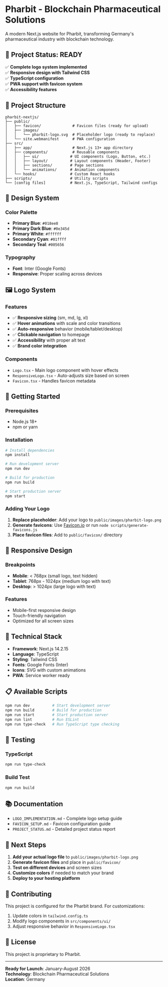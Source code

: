# Pharbit - Blockchain Pharmaceutical Solutions

A modern Next.js website for Pharbit, transforming Germany's pharmaceutical industry with blockchain technology.

## 🚀 **Project Status: READY**

✅ **Complete logo system implemented**  
✅ **Responsive design with Tailwind CSS**  
✅ **TypeScript configuration**  
✅ **PWA support with favicon system**  
✅ **Accessibility features**  

## 📁 **Project Structure**

```
pharbit-nextjs/
├── public/
│   ├── favicon/              # Favicon files (ready for upload)
│   ├── images/
│   │   └── pharbit-logo.svg  # Placeholder logo (ready to replace)
│   └── site.webmanifest      # PWA configuration
├── src/
│   ├── app/                  # Next.js 13+ app directory
│   ├── components/           # Reusable components
│   │   ├── ui/              # UI components (Logo, Button, etc.)
│   │   ├── layout/          # Layout components (Header, Footer)
│   │   ├── sections/        # Page sections
│   │   └── animations/      # Animation components
│   └── hooks/               # Custom React hooks
├── scripts/                 # Utility scripts
└── [config files]           # Next.js, TypeScript, Tailwind configs
```

## 🎨 **Design System**

### **Color Palette**
- **Primary Blue**: `#018ee8`
- **Primary Dark Blue**: `#0e345d`
- **Primary White**: `#ffffff`
- **Secondary Cyan**: `#01ffff`
- **Secondary Teal**: `#005656`

### **Typography**
- **Font**: Inter (Google Fonts)
- **Responsive**: Proper scaling across devices

## 🖼️ **Logo System**

### **Features**
- ✅ **Responsive sizing** (sm, md, lg, xl)
- ✅ **Hover animations** with scale and color transitions
- ✅ **Auto-responsive** behavior (mobile/tablet/desktop)
- ✅ **Clickable navigation** to homepage
- ✅ **Accessibility** with proper alt text
- ✅ **Brand color integration**

### **Components**
- `Logo.tsx` - Main logo component with hover effects
- `ResponsiveLogo.tsx` - Auto-adjusts size based on screen
- `Favicon.tsx` - Handles favicon metadata

## 🚀 **Getting Started**

### **Prerequisites**
- Node.js 18+ 
- npm or yarn

### **Installation**
```bash
# Install dependencies
npm install

# Run development server
npm run dev

# Build for production
npm run build

# Start production server
npm start
```

### **Adding Your Logo**
1. **Replace placeholder**: Add your logo to `public/images/pharbit-logo.png`
2. **Generate favicons**: Use [Favicon.io](https://favicon.io/) or run `node scripts/generate-favicons.js`
3. **Place favicon files**: Add to `public/favicon/` directory

## 📱 **Responsive Design**

### **Breakpoints**
- **Mobile**: < 768px (small logo, text hidden)
- **Tablet**: 768px - 1024px (medium logo with text)
- **Desktop**: > 1024px (large logo with text)

### **Features**
- Mobile-first responsive design
- Touch-friendly navigation
- Optimized for all screen sizes

## 🔧 **Technical Stack**

- **Framework**: Next.js 14.2.15
- **Language**: TypeScript
- **Styling**: Tailwind CSS
- **Fonts**: Google Fonts (Inter)
- **Icons**: SVG with custom animations
- **PWA**: Service worker ready

## 📋 **Available Scripts**

```bash
npm run dev          # Start development server
npm run build        # Build for production
npm run start        # Start production server
npm run lint         # Run ESLint
npm run type-check   # Run TypeScript type checking
```

## 🧪 **Testing**

### **TypeScript**
```bash
npm run type-check
```

### **Build Test**
```bash
npm run build
```

## 📚 **Documentation**

- `LOGO_IMPLEMENTATION.md` - Complete logo setup guide
- `FAVICON_SETUP.md` - Favicon configuration guide
- `PROJECT_STATUS.md` - Detailed project status report

## 🎯 **Next Steps**

1. **Add your actual logo file** to `public/images/pharbit-logo.png`
2. **Generate favicon files** and place in `public/favicon/`
3. **Test on different devices** and screen sizes
4. **Customize colors** if needed to match your brand
5. **Deploy to your hosting platform**

## 🤝 **Contributing**

This project is configured for the Pharbit brand. For customizations:
1. Update colors in `tailwind.config.ts`
2. Modify logo components in `src/components/ui/`
3. Adjust responsive behavior in `ResponsiveLogo.tsx`

## 📄 **License**

This project is proprietary to Pharbit.

---

**Ready for Launch**: January-August 2026  
**Technology**: Blockchain Pharmaceutical Solutions  
**Location**: Germany